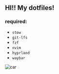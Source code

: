 ## HI!! My dotfiles!

### required:
- `stow`
- `git-lfs`
- `fzf`
- `nvim`
- `hyprland`
- `waybar`

![car](https://c.tenor.com/0PPg0pxcY7kAAAAC/tenor.gif)
